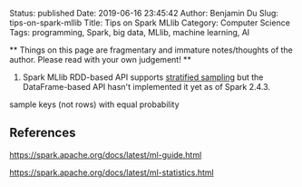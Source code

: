 Status: published
Date: 2019-06-16 23:45:42
Author: Benjamin Du
Slug: tips-on-spark-mllib
Title: Tips on Spark MLlib
Category: Computer Science
Tags: programming, Spark, big data, MLlib, machine learning, AI

**
Things on this page are fragmentary and immature notes/thoughts of the author.
Please read with your own judgement!
**

1. Spark MLlib RDD-based API supports 
    [stratified sampling](https://spark.apache.org/docs/latest/mllib-statistics.html#stratified-sampling)
    but the DataFrame-based API hasn't implemented it yet as of Spark 2.4.3.

sample keys (not rows) with equal probability


## References

https://spark.apache.org/docs/latest/ml-guide.html

https://spark.apache.org/docs/latest/ml-statistics.html
